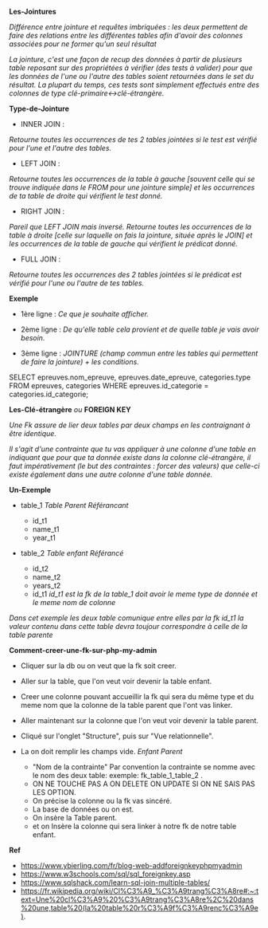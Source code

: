 **Les-Jointures**

_Différence entre jointure et requêtes imbriquées : les deux permettent de faire des relations entre les différentes tables afin d'avoir des colonnes associées pour ne former qu'un seul résultat_

_La jointure, c'est une façon de recup des données à partir de plusieurs table reposant sur des propriétées à vérifier (des tests à valider) pour que les données de l'une ou l'autre des tables soient retournées dans le set du résultat. La plupart du temps, ces tests sont simplement effectués entre des colonnes de type clé-primaire<->clé-étrangère._

**Type-de-Jointure**

- INNER JOIN :

_Retourne toutes les occurrences de tes 2 tables jointées si le test est vérifié pour l'une et l'autre des tables._

- LEFT JOIN :

_Retourne toutes les occurrences de la table à gauche [souvent celle qui se trouve indiquée dans le FROM pour une jointure simple] et les occurrences de ta table de droite qui vérifient le test donné._

- RIGHT JOIN :

_Pareil que LEFT JOIN mais inversé. Retourne toutes les occurrences de la table à droite [celle sur laquelle on fais la jointure, située après le JOIN] et les occurrences de la table de gauche qui vérifient le prédicat donné._

- FULL JOIN :

_Retourne toutes les occurrences des 2 tables jointées si le prédicat est vérifié pour l'une ou l'autre de tes tables._

**Exemple**

- 1ère ligne :
  _Ce que je souhaite afficher._

- 2ème ligne :
  _De qu'elle table cela provient et de quelle table je vais avoir besoin._

- 3ème ligne :
  _JOINTURE (champ commun entre les tables qui permettent de faire la jointure) + les conditions._

SELECT epreuves.nom_epreuve, epreuves.date_epreuve, categories.type
FROM epreuves, categories
WHERE epreuves.id_categorie = categories.id_categorie;

**Les-Clé-étrangère**
_ou_
**FOREIGN KEY**

_Une Fk assure de lier deux tables par deux champs en les contraignant à être identique._

_Il s'agit d'une contrainte que tu vas appliquer à une colonne d'une table en indiquant que pour que ta donnée existe dans la colonne clé-étrangère, il faut impérativement (le but des contraintes : forcer des valeurs) que celle-ci existe également dans une autre colonne d'une table donnée._

**Un-Exemple**

- table_1 _Table Parent_ _Référancant_

  - id_t1
  - name_t1
  - year_t1

- table_2 _Table enfant_ _Référancé_
  - id_t2
  - name_t2
  - years_t2
  - id_t1 _id_t1 est la fk de la table_1_ _doit avoir le meme type de donnée et le meme nom de colonne_

_Dans cet exemple les deux table comunique entre elles par la fk id_t1 la valeur contenu dans cette table devra toujour correspondre à celle de la table parente_

**Comment-creer-une-fk-sur-php-my-admin**

- Cliquer sur la db ou on veut que la fk soit creer.

- Aller sur la table, que l'on veut voir devenir la table enfant.

- Creer une colonne pouvant accueillir la fk qui sera du même type et du meme nom que la colonne de la table parent que l'ont vas linker.

- Aller maintenant sur la colonne que l'on veut voir devenir la table parent.

- Cliqué sur l'onglet "Structure", puis sur "Vue relationnelle".

- La on doit remplir les champs vide.
  _Enfant_ _Parent_
  - "Nom de la contrainte" Par convention la contrainte se nomme avec le nom des deux table: exemple: fk_table_1_table_2 .
  - ON NE TOUCHE PAS A ON DELETE ON UPDATE SI ON NE SAIS PAS LES OPTION.
  - On précise la colonne ou la fk vas sincéré.
  - La base de données ou on est.
  - On insère la Table parent.
  - et on Insère la colonne qui sera linker à notre fk de notre table enfant.

**Ref**

- https://www.ybierling.com/fr/blog-web-addforeignkeyphpmyadmin
- https://www.w3schools.com/sql/sql_foreignkey.asp
- https://www.sqlshack.com/learn-sql-join-multiple-tables/
- https://fr.wikipedia.org/wiki/Cl%C3%A9_%C3%A9trang%C3%A8re#:~:text=Une%20cl%C3%A9%20%C3%A9trang%C3%A8re%2C%20dans%20une,table%20(la%20table%20r%C3%A9f%C3%A9renc%C3%A9e).
